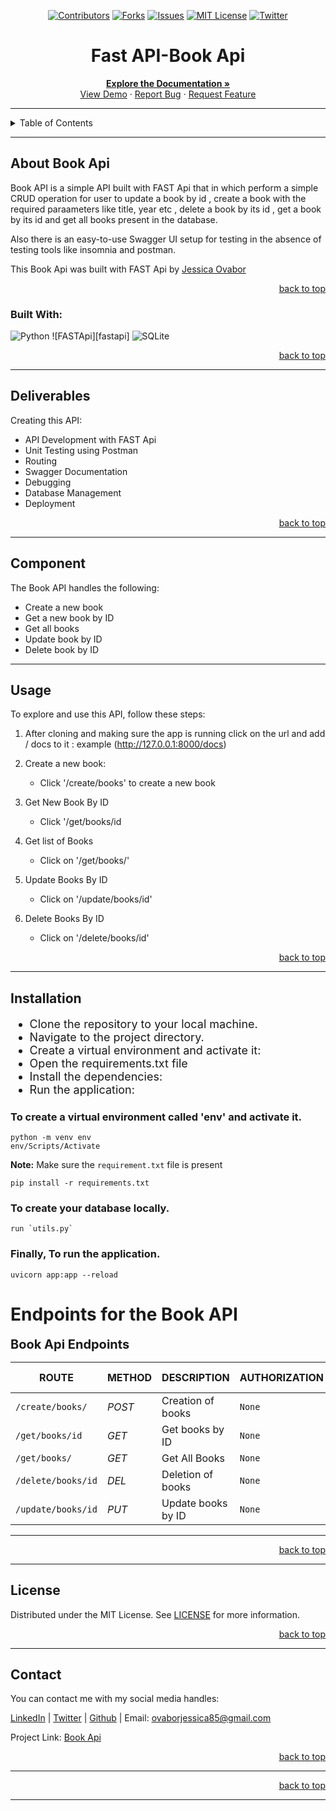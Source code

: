 <!-- Back to Top Navigation Anchor -->
<a name="readme-top"></a>

<!-- Project Shields -->
<div align="center">

  [![Contributors][contributors-shield]][contributors-url]
  [![Forks][forks-shield]][forks-url]
  [![Issues][issues-shield]][issues-url]
  [![MIT License][license-shield]][license-url]
  [![Twitter][twitter-shield]][twitter-url]
</div>

<!-- Project Name -->
<div align="center">
  <h1>Fast API-Book Api</h1>
</div>

<div>
  <p align="center">
    <a href="https://github.com/Jessica-ovabor
/book-api#readme"><strong>Explore the Documentation »</strong></a>
    <br />
    <a href="https://github.com/Jessica-ovabor
/JessiSchool/blob/main/images/student_api_full_page.png">View Demo</a>
    ·
    <a href="https://github.com//Jessica-ovabor
/book-api/issues">Report Bug</a>
    ·
    <a href="https://github.com/Jessica-ovabor
/book-api/issues">Request Feature</a>
  </p>
</div>

---

<!-- Table of Contents -->
<details>
  <summary>Table of Contents</summary>
  <ol>
    <li>
      <a href="#about-book-api">About Book API</a>
      <ul>
        <li><a href="#built-with">Built With</a></li>
      </ul>
    </li>

  </ol>
  <p align="right"><a href="#readme-top">back to top</a></p>
</details>

---

<!-- About the Project -->
## About Book Api

Book API is a simple API built with FAST Api that in which perform a simple CRUD operation for user to update a book by id , create a book with the required paraameters like title, year etc , delete a book by its id , get a book by its id and get all books present in the database.

Also there is an easy-to-use Swagger UI setup for testing in the absence of testing tools like insomnia and postman.


This Book Api was built with FAST Api by <a href="https://www.github.com/Jessica-ovabor">Jessica Ovabor</a> 
<p align="right"><a href="#readme-top">back to top</a></p>

### Built With:

![Python][python]
![FASTApi][fastapi]
![SQLite][sqlite]


<p align="right"><a href="#readme-top">back to top</a></p>

---
<!-- Lessons from the Project -->
## Deliverables

Creating this API:
* API Development with FAST Api
* Unit Testing using Postman
* Routing
* Swagger Documentation
* Debugging
* Database Management
* Deployment

<p align="right"><a href="#readme-top">back to top</a></p>

---
<!-- What the API can do -->
## Component

The Book API handles the following:
* Create a new book
* Get a new book by ID
* Get all books
* Update book by ID
* Delete book by ID



---

<!-- GETTING STARTED -->
## Usage

To explore and use this API, follow these steps:

1. After cloning and making sure the app is running click on the url and add / docs to it : example (http://127.0.0.1:8000/docs)

2. Create a new book:
   - Click '/create/books' to create a new book
3. Get New Book By ID
   -  Click '/get/books/id
4. Get list of Books
   - Click on '/get/books/'
5. Update Books By ID
   - Click on '/update/books/id'
6.  Delete Books By ID
    - Click on '/delete/books/id'

  

<p align="right"><a href="#readme-top">back to top</a></p>

---

<!-- Installing this app on your machine locally -->
## Installation

<div></div>
<ul style="font-size:18px;">
    <li>Clone the repository to your local machine.</li>
    <li>Navigate to the project directory.</li>
    <li>Create a virtual environment and activate it:</li>
    <li>Open the requirements.txt file</li>
    <li>Install the dependencies:</li>
    <li>Run the application:</li>
</ul>

### To create a virtual environment called 'env' and activate it.

```console
python -m venv env
env/Scripts/Activate
```

**Note:** Make sure the `requirement.txt` file is present

```console
pip install -r requirements.txt
```

### To create your database locally.

```console
run `utils.py` 

```

### Finally, To run the application.

```console
uvicorn app:app --reload 
```

# Endpoints for the Book  API

<div style="margin-top:8px; margin-bottom:10px; font-size:20px; font-weight:bold;">Book Api Endpoints</div>
<!-- Tables for routing in each models -->

| ROUTE                          | METHOD | DESCRIPTION                                   | AUTHORIZATION          | USER TYPE |
|--------------------------------| ------ |-----------------------------------------------|------------------------|-----------|
| `/create/books/`               | _POST_ |  Creation of books                            |     `None`             | Any       |
| `/get/books/id`                | _GET_  |  Get books by ID                              |    `None`              | Any       |
| `/get/books/  `                | _GET_  |  Get All Books                                |    `None`              | Any       |  
| `/delete/books/id`             | _DEL_  |  Deletion of books                            |     `None`             | Any       |
| `/update/books/id`             | _PUT_  |  Update books by ID                           |    `None`              | Any       |






---



<p align="right"><a href="#readme-top">back to top</a></p>

---

<!-- License -->
## License

Distributed under the MIT License. See <a href="https://github.com/Jessica-ovabor/book-apiblob/main/LICENSE">LICENSE</a> for more information.

<p align="right"><a href="#readme-top">back to top</a></p>

---

<!-- Contact -->
## Contact

You can contact me with my social media handles:

[LinkedIn](https://www.linkedin.com/in/jovabor) | [Twitter](https://twitter.com/jovabor) | [Github](https://github.com/Jessica-ovabor) | Email: ovaborjessica85@gmail.com

Project Link: [Book Api](https://github.com/Jessica-ovabor/book-api)

<p align="right"><a href="#readme-top">back to top</a></p>

---



<p align="right"><a href="#readme-top">back to top</a></p>

---

<!-- Markdown Links & Images -->
[contributors-shield]: https://img.shields.io/github/contributors/Oluwatemmy/Student-Management-API.svg?style=for-the-badge
[contributors-url]: https://github.com/Oluwatemmy/Student-Management-API/graphs/contributors
[forks-shield]: https://img.shields.io/github/forks/Oluwatemmy/Student-Management-API.svg?style=for-the-badge
[forks-url]: https://github.com/Oluwatemmy/Student-Management-API/network/members
[issues-shield]: https://img.shields.io/github/issues/Jessica-ovabor/JessiSchool.svg?style=for-the-badge
[issues-url]: https://github.com/Jessica-ovabor/BOOK-API/issues
[license-shield]: https://img.shields.io/github/license/Jessica-ovabor/JessiSchool.svg?style=for-the-badge
[license-url]: https://github.com/Jessica-ovabor/JessiSchool-API/blob/main/LICENSE
[twitter-shield]: https://img.shields.io/badge/-@jovabor-1ca0f1?style=for-the-badge&logo=twitter&logoColor=white&link=https://twitter.com/ze_austin
[twitter-url]: https://twitter.com/jovabor

[python]: https://img.shields.io/badge/python-3670A0?style=for-the-badge&logo=python&logoColor=ffdd54

[sqlite]: https://img.shields.io/badge/sqlite-%2307405e.svg?style=for-the-badge&logo=sqlite&logoColor=white!(https://user-images.githubusercontent.com/74324460/226195821-80565e9c-bc4a-450b-8f5f-aa2e4535ba83.png)
